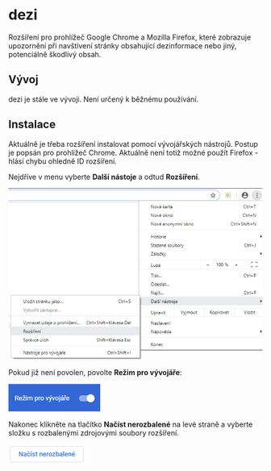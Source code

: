 # dezi
Rozšíření pro prohlížeč Google Chrome a Mozilla Firefox, které zobrazuje upozornění při navštívení stránky obsahující
dezinformace nebo jiný, potenciálně škodlivý obsah.

## Vývoj
dezi je stále ve vývoji. Není určený k běžnému používání.

## Instalace
Aktuálně je třeba rozšíření instalovat pomocí vývojářských nástrojů. Postup je popsán pro prohlížeč Chrome. Aktuálně
není totiž možné použít Firefox - hlásí chybu ohledně ID rozšíření.

Nejdříve v menu vyberte **Další nástoje** a odtud **Rozšíření**.

![Rozšíření](./docs/images/install_developer_step1.png)

Pokud již není povolen, povolte **Režim pro vývojáře**:

![Rozšíření](./docs/images/install_developer_step2.png)

Nakonec klikněte na tlačítko **Načíst nerozbalené** na levé straně a vyberte složku s rozbalenými zdrojovými soubory
rozšíření.

![Rozšíření](./docs/images/install_developer_step3.png)

